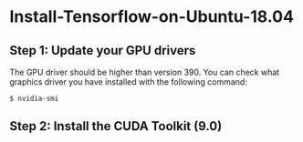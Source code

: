 # Install-Tensorflow-on-Ubuntu-18.04

## Step 1: Update your GPU drivers

The GPU driver should be higher than version 390. You can check what graphics driver you have installed with the following command:

`$ nvidia-smi`

## Step 2: Install the CUDA Toolkit (9.0)
